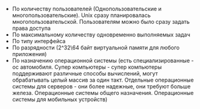 - По количеству пользователей (Однопользовательские и многопользовательские). Unix сразу планировалась многопользовательской. Пользователям можно было сразу задать права доступа
- По максимальному количеству одновременно выполняемых задач 
- По типу интерфейса
- По разрядности (2^32\64 байт виртуальной памяти для любого приложения)
- По назначению операционной системы (есть специализированные - ос автомобиля. Супер компьютеры - супер компьютеры поддерживают различные способы вычислений, могут обрабатывать целый массив за один такт. Отдельные операционные системы для серверов - они более надежные, они требуют больше железа. Операционные системы общего назначения. Операционные системы для мобильных устройств)







